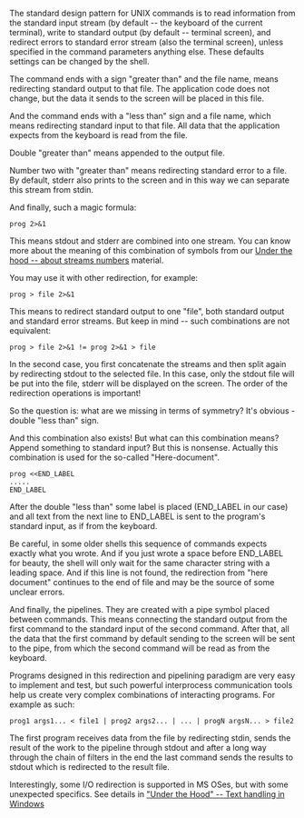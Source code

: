 The standard design pattern for UNIX commands is to read information from the standard input stream (by default -- the keyboard of the current terminal), write to standard output (by default -- terminal screen), and redirect errors to standard error stream (also the terminal screen), unless specified in the command parameters anything else. These defaults settings can be changed by the shell.

The command ends with a sign "greater than" and the file name, means redirecting standard output to that file. The application code does not change, but the data it sends to the screen will be placed in this file.

And the command ends with a "less than" sign and a file name, which means redirecting standard input to that file. All data that the application expects from the keyboard is read from the file.

Double "greater than" means appended to the output file.

Number two with "greater than" means redirecting standard error to a file. By default, stderr also prints to the screen and in this way we can separate this stream from stdin.

And finally, such a magic formula:
```
prog 2>&1
```
This means stdout and stderr are combined into one stream. You can know more about the meaning of this combination of symbols from our
[Under the hood -- about streams numbers](../under_the_hood/03_streams_numbers.md) material.

You may use it with other redirection, for example:
```
prog > file 2>&1
```
This means to redirect standard output to one "file", both standard output and standard error streams. But keep in mind -- such combinations are not equivalent:
```
prog > file 2>&1 != prog 2>&1 > file
```
In the second case, you first concatenate the streams and then split again by redirecting stdout to the selected file. In this case, only the stdout file will be put into the file, stderr will be displayed on the screen. The order of the redirection operations is important!

So the question is: what are we missing in terms of symmetry? It's obvious - double "less than" sign.

And this combination also exists! But what can this combination means? Append something to standard input? But this is nonsense. Actually this combination is used for the so-called "Here-document".
```
prog <<END_LABEL
.....
END_LABEL
```
After the double "less than" some label is placed (END_LABEL in our case) and all text from the next line to END_LABEL is sent to the program's standard input, as if from the keyboard.

Be careful, in some older shells this sequence of commands expects exactly what you wrote. And if you just wrote a space before END_LABEL for beauty, the shell will only wait for the same character string with a leading space. And if this line is not found, the redirection from "here document" continues to the end of file and may be the source of some unclear errors.

And finally, the pipelines. They are created with a pipe symbol placed between commands. This means connecting the standard output from the first command to the standard input of the second command. After that, all the data that the first command by default sending to the screen will be sent to the pipe, from which the second command will be read as from the keyboard.

Programs designed in this redirection and pipelining paradigm are very easy to implement and test, but such powerful interprocess communication tools help us create very complex combinations of interacting programs. For example as such:
```
prog1 args1... < file1 | prog2 args2... | ... | progN argsN... > file2
```
The first program receives data from the file by redirecting stdin, sends the result of the work to the pipeline through stdout and after a long way through the chain of filters in the end the last command sends the results to stdout which is redirected to the result file.

Interestingly, some I/O redirection is supported in MS OSes, but with some unexpected specifics. See details in ["Under the Hood" -- Text handling in Windows](../under_the_hood/04_text_in_Windows.md)

